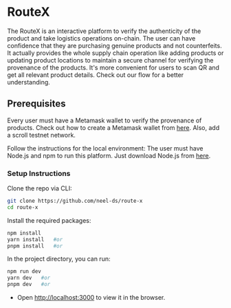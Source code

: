 # RouteX
The RouteX is an interactive platform to verify the authenticity of the product and take logistics operations on-chain. The user can have confidence that they are purchasing genuine products and not counterfeits. It actually provides the whole supply chain operation like adding products or updating product locations to maintain a secure channel for verifying the provenance of the products. It's more convenient for users to scan QR and get all relevant product details. Check out our flow for a better understanding.

## Prerequisites

Every user must have a Metamask wallet to verify the provenance of products. Check out how to create a Metamask wallet from [here](https://metamask.io). Also, add a scroll testnet network.

Follow the instructions for the local environment: The user must have Node.js and npm to run this platform. Just download Node.js from [here](https://nodejs.org/en/download/).

### Setup Instructions

Clone the repo via CLI:
```sh
git clone https://github.com/neel-ds/route-x
cd route-x
```

Install the required packages:
```sh
npm install 
yarn install   #or
pnpm install   #or
```

In the project directory, you can run:
```sh
npm run dev
yarn dev   #or
pnpm dev   #or
```

- Open [http://localhost:3000](http://localhost:3000) to view it in the browser.
